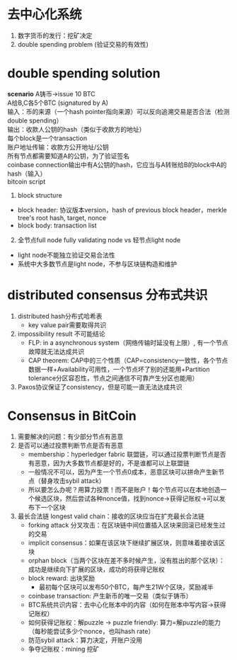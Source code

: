 # 去中心化系统
1. 数字货币的发行：挖矿决定
2. double spending problem (验证交易的有效性)
# double spending solution
**scenario**
A铸币->issue 10 BTC <br>
A给B,C各5个BTC (signatured by A) <br>
输入：币的来源（一个hash pointer指向来源）可以反向追溯交易是否合法（检测double spending） <br>
输出：收款人公钥的hash（类似于收款方的地址） <br>
每个block是一个transaction <br>
账户地址传输：收款方公开地址/公钥 <br>
所有节点都需要知道A的公钥，为了验证签名<br>
coinbase connection输出中有A公钥的hash，它应当与A转账给B的block中A的hash（输入）<br>
bitcoin script<br>
1. block structure
  - block header: 协议版本version，hash of previous block header，merkle tree's root hash, target, nonce
  - block body: transaction list
2. 全节点full node fully validating node vs 轻节点light node
  - light node不能独立验证交易合法性
  - 系统中大多数节点是light node，不参与区块链构造和维护
# distributed consensus 分布式共识
1. distributed hash分布式哈希表
   - key value pair需要取得共识
2. impossibility result 不可能结论
   - FLP: in a asynchronous system（网络传输时延没有上限）, 有一个节点故障就无法达成共识
   - CAP theorem: CAP中的三个性质（CAP=consistency一致性，各个节点数据一样+Availability可用性，一个节点坏了别的还能用+Partition tolerance分区容忍性，节点之间通信不可靠产生分区也能用）
3. Paxos协议保证了consistency，但是可能一直无法达成共识
# Consensus in BitCoin
1. 需要解决的问题：有少部分节点有恶意
2. 是否可以通过投票判断节点是否有恶意
   - membership：hyperledger fabric 联盟链，可以通过投票判断节点是否有恶意，因为大多数节点都是好的，不是谁都可以上联盟链
   - 一般情况不可以，因为产生一个节点0成本，恶意区块可以拼命产生新节点（替身攻击sybil attack）
   - 所以要怎么办呢？用算力投票！而不是账户！每个节点可以在本地创造一个候选区块，然后尝试各种nonce值，找到nonce->获得记账权->可以发布下一个区块
3. 最长合法链 longest valid chain：接收的区块应当在扩充最长合法链
   - forking attack 分叉攻击：在区块链中间位置插入区块来回滚已经发生过的交易
   - implicit consensus：如果在该区块下继续扩展区块，则意味着接收该区块
   - orphan block（当两个区块在差不多时候产生，没有胜出的那个区块）：成功是继续向下扩展的区块，成功的将获得记账权
   - block reward: 出块奖励
     - 最初每个区块可以发布50个BTC，每产生21W个区块，奖励减半
   - coinbase transaction: 产生新币的唯一交易（类似于铸币）
   - BTC系统共识内容：去中心化账本中的内容（如何在账本中写内容->获得记账权）
   - 如何获得记账权：解puzzle -> puzzle friendly: 算力=解puzzle的能力（每秒能尝试多少个nonce，也叫hash rate）
   - 防范sybil attack：算力决定，开账户没用
   - 争夺记账权：mining 挖矿
